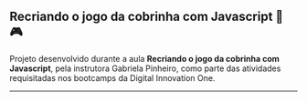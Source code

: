 ## Recriando o jogo da cobrinha com Javascript :snake: :video_game:

Projeto desenvolvido durante a aula **Recriando o jogo da cobrinha com Javascript**, pela instrutora Gabriela Pinheiro, como parte das atividades requisitadas nos bootcamps da Digital Innovation One.

----



